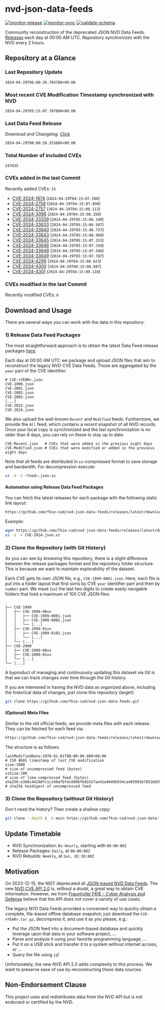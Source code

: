 # nvd-json-data-feeds

[![monitor-release](https://github.com/fkie-cad/nvd-json-data-feeds/actions/workflows/monitor_release.yml/badge.svg)](https://github.com/fkie-cad/nvd-json-data-feeds/actions/workflows/monitor_release.yml)
[![monitor-sync](https://github.com/fkie-cad/nvd-json-data-feeds/actions/workflows/monitor_sync.yml/badge.svg)](https://github.com/fkie-cad/nvd-json-data-feeds/actions/workflows/monitor_sync.yml)
[![validate-schema](https://github.com/fkie-cad/nvd-json-data-feeds/actions/workflows/validate_schema.yml/badge.svg)](https://github.com/fkie-cad/nvd-json-data-feeds/actions/workflows/validate_schema.yml)

Community reconstruction of the deprecated JSON NVD Data Feeds.
[Releases](https://github.com/fkie-cad/nvd-json-data-feeds/releases/latest) each day at 00:00 AM UTC.
Repository synchronizes with the NVD every 2 hours.

## Repository at a Glance

### Last Repository Update

```plain
2024-04-29T06:00:30.784700+00:00
```

### Most recent CVE Modification Timestamp synchronized with NVD

```plain
2024-04-29T05:15:07.787000+00:00
```

### Last Data Feed Release

Download and Changelog: [Click](https://github.com/fkie-cad/nvd-json-data-feeds/releases/latest)

```plain
2024-04-29T00:00:20.253686+00:00
```

### Total Number of included CVEs

```plain
247035
```

### CVEs added in the last Commit

Recently added CVEs: `15`

- [CVE-2024-1874](CVE-2024/CVE-2024-18xx/CVE-2024-1874.json) (`2024-04-29T04:15:07.580`)
- [CVE-2024-2756](CVE-2024/CVE-2024-27xx/CVE-2024-2756.json) (`2024-04-29T04:15:07.890`)
- [CVE-2024-2757](CVE-2024/CVE-2024-27xx/CVE-2024-2757.json) (`2024-04-29T04:15:08.113`)
- [CVE-2024-3096](CVE-2024/CVE-2024-30xx/CVE-2024-3096.json) (`2024-04-29T04:15:08.350`)
- [CVE-2024-33339](CVE-2024/CVE-2024-333xx/CVE-2024-33339.json) (`2024-04-29T05:15:06.340`)
- [CVE-2024-33633](CVE-2024/CVE-2024-336xx/CVE-2024-33633.json) (`2024-04-29T05:15:06.507`)
- [CVE-2024-33640](CVE-2024/CVE-2024-336xx/CVE-2024-33640.json) (`2024-04-29T05:15:06.757`)
- [CVE-2024-33643](CVE-2024/CVE-2024-336xx/CVE-2024-33643.json) (`2024-04-29T05:15:06.960`)
- [CVE-2024-33645](CVE-2024/CVE-2024-336xx/CVE-2024-33645.json) (`2024-04-29T05:15:07.153`)
- [CVE-2024-33646](CVE-2024/CVE-2024-336xx/CVE-2024-33646.json) (`2024-04-29T05:15:07.350`)
- [CVE-2024-33648](CVE-2024/CVE-2024-336xx/CVE-2024-33648.json) (`2024-04-29T05:15:07.580`)
- [CVE-2024-33649](CVE-2024/CVE-2024-336xx/CVE-2024-33649.json) (`2024-04-29T05:15:07.787`)
- [CVE-2024-4299](CVE-2024/CVE-2024-42xx/CVE-2024-4299.json) (`2024-04-29T04:15:08.623`)
- [CVE-2024-4300](CVE-2024/CVE-2024-43xx/CVE-2024-4300.json) (`2024-04-29T04:15:08.887`)
- [CVE-2024-4301](CVE-2024/CVE-2024-43xx/CVE-2024-4301.json) (`2024-04-29T04:15:09.110`)


### CVEs modified in the last Commit

Recently modified CVEs: `0`



## Download and Usage

There are several ways you can work with the data in this repository:

### 1) Release Data Feed Packages

The most straightforward approach is to obtain the latest Data Feed release packages [here](https://github.com/fkie-cad/nvd-json-data-feeds/releases/latest).

Each day at 00:00 AM UTC we package and upload JSON files that aim to reconstruct the legacy NVD CVE Data Feeds.
Those are aggregated by the `year` part of the CVE identifier:

```
# CVE-<YEAR>.json
CVE-1999.json
CVE-2001.json
CVE-2002.json
CVE-2003.json
[...]
CVE-2023.json
CVE-2024.json
```

We also upload the well-known `Recent` and `Modified` feeds.
Furthermore, we provide the `All` feed, which contains a recent snapshot of all NVD records.
Once your local copy is synchronized and the last synchronization is no older than 8 days, you can rely on these to stay up to date:

```plain
CVE-Recent.json   # CVEs that were added in the previous eight days
CVE-Modified.json # CVEs that were modified or added in the previous eight days
```

Note that all feeds are distributed in `xz`-compressed format to save storage and bandwidth.
For decompression execute:

```sh
xz -d -k <feed>.json.xz
```

#### Automation using Release Data Feed Packages

You can fetch the latest releases for each package with the following static link layout:

```sh
https://github.com/fkie-cad/nvd-json-data-feeds/releases/latest/download/CVE-<YEAR>.json.xz
```

Example:

```sh
wget https://github.com/fkie-cad/nvd-json-data-feeds/releases/latest/download/CVE-2024.json.xz
xz -d -k CVE-2024.json.xz
```

### 2) Clone the Repository (with Git History)

As you can see by browsing this repository, there is a slight difference between the release packages format and the repository folder structure.
This is because we want to maintain explorability of the dataset.

Each CVE gets its own JSON file, e.g., `CVE-1999-0001.json`.
Here, each file is put into a folder layout that first sorts by CVE `year` identifier part and then by `number` part.
We mask (`xx`) the last two digits to create easily navigable folders that hold a maximum of 100 CVE JSON files:

```plain
.
├── CVE-1999
│   ├── CVE-1999-00xx
│   │   ├── CVE-1999-0001.json
│   │   ├── CVE-1999-0002.json
│   │   └── [...]
│   ├── CVE-1999-01xx
│   │   ├── CVE-1999-0101.json
│   │   └── [...]
│   └── [...]
├── CVE-2000
│   ├── CVE-2000-00xx
│   ├── CVE-2000-01xx
│   └── [...]
└── [...]
```

A byproduct of managing and continuously updating this dataset via Git is that we can track changes over time through the Git history.

If you are interested in having the NVD data as organized above, including the historical data of changes, just clone this repository (large!):

```sh
git clone https://github.com/fkie-cad/nvd-json-data-feeds.git
```

#### (Optional) Meta Files

Similar to the old official feeds, we provide meta files with each release. They can be fetched for each feed via:

```sh
https://github.com/fkie-cad/nvd-json-data-feeds/releases/latest/download/CVE-<YEAR>.meta
```

The structure is as follows:

```plain
lastModifiedDate:1970-01-01T00:00:00.000+00:00                          # ISO 8601 timestamp of last CVE modification
size:1000                                                               # size of uncompressed feed (bytes)
xzSize:100                                                              # size of lzma-compressed feed (bytes)
sha256:e3b0c44298fc1c149afbf4c8996fb92427ae41e4649b934ca495991b7852b855 # sha256 hexdigest of uncompressed feed
```

### 3) Clone the Repository (without Git History)

Don't need the history? Then create a shallow copy:

```sh
git clone --depth 1 -b main https://github.com/fkie-cad/nvd-json-data-feeds.git
```


## Update Timetable

* NVD Synchronization: `Bi-Hourly`, starting with `00:00:00Z`
* Release Packages: `Daily`, at `00:00:00Z`
* NVD Rebuilds: `Weekly`, at `Sun, 02:30:00Z`


## Motivation

On 2023-12-15, the NIST deprecated all [JSON-based NVD Data Feeds](https://nvd.nist.gov/vuln/data-feeds#divRetirementBanner-1).
The new [NVD CVE API 2.0](https://nvd.nist.gov/developers/vulnerabilities) is, without a doubt, a great way to obtain CVE information.
However, we from [Fraunhofer FKIE - Cyber Analysis and Defense](https://www.fkie.fraunhofer.de/en/departments/cad.html) believe that the API does not cover a variety of use cases.

The legacy NVD Data Feeds provided a convenient way to quickly obtain a complete, file-based offline database snapshot; just download the `CVE-<YEAR>.tar.gz`, decompress it, and use it as you please, e.g.:

- Put the JSON feed into a document-based database and quickly leverage upon that data in your software project, ...
- Parse and analyze it using your favorite programming language, ...
- Put it on a USB stick and transfer it to a system without internet access, or ...
- Query the file using `jq`!

Unfortunately, the new NVD API 2.0 adds complexity to this process.
We want to preserve ease of use by reconstructing these data sources.

## Non-Endorsement Clause

This project uses and redistributes data from the NVD API but is not endorsed or certified by the NVD.